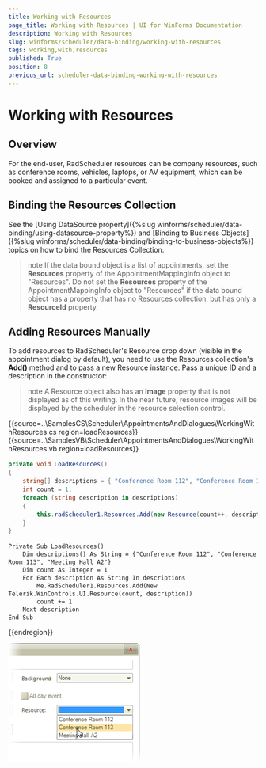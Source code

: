 ```yaml
---
title: Working with Resources
page_title: Working with Resources | UI for WinForms Documentation
description: Working with Resources
slug: winforms/scheduler/data-binding/working-with-resources
tags: working,with,resources
published: True
position: 8
previous_url: scheduler-data-binding-working-with-resources
---
```


# Working with Resources

## Overview

For the end-user, RadScheduler resources can be company resources, such as conference rooms, vehicles, laptops, or AV equipment, which can be booked and assigned to a particular event.

## Binding the Resources Collection

See the [Using DataSource property]({%slug winforms/scheduler/data-binding/using-datasource-property%}) and [Binding to Business Objects]({%slug winforms/scheduler/data-binding/binding-to-business-objects%}) topics on how to bind the Resources Collection.
        

>note If the data bound object is a list of appointments, set the __Resources__ property of the AppointmentMappingInfo object to "Resources".
>Do not set the __Resources__ property of the AppointmentMappingInfo object to "Resources" if the data bound object has a property that has no Resources collection, but has only a __ResourceId__ property.
>

## Adding Resources Manually

To add resources to RadScheduler's Resource drop down (visible in the appointment dialog by default), you need to use the Resources collection's __Add()__ method and to pass a new Resource instance. Pass a unique ID and a description in the constructor:
        

>note A Resource object also has an __Image__ property that is not displayed as of this writing. In the near future, resource images will be displayed by the scheduler in the resource selection control.
>

{{source=..\SamplesCS\Scheduler\AppointmentsAndDialogues\WorkingWithResources.cs region=loadResources}} 
{{source=..\SamplesVB\Scheduler\AppointmentsAndDialogues\WorkingWithResources.vb region=loadResources}} 

````C#
private void LoadResources()
{
    string[] descriptions = { "Conference Room 112", "Conference Room 113", "Meeting Hall A2" };
    int count = 1;
    foreach (string description in descriptions)
    {
        this.radScheduler1.Resources.Add(new Resource(count++, description));
    }
}

````
````VB.NET
Private Sub LoadResources()
    Dim descriptions() As String = {"Conference Room 112", "Conference Room 113", "Meeting Hall A2"}
    Dim count As Integer = 1
    For Each description As String In descriptions
        Me.RadScheduler1.Resources.Add(New Telerik.WinControls.UI.Resource(count, description))
        count += 1
    Next description
End Sub

````

{{endregion}} 

![scheduler-data-binding-working-with-resources 001](images/scheduler-data-binding-working-with-resources001.png)
